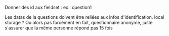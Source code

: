 Donner des id aux fieldset : ex : question1

Les datas de la questions doivent être reliées aux infos d'identification.
local storage ?
Ou alors pas forcément en fait, questionnaire anonyme, juste s'assurer que la même personne répond pas 15 fois